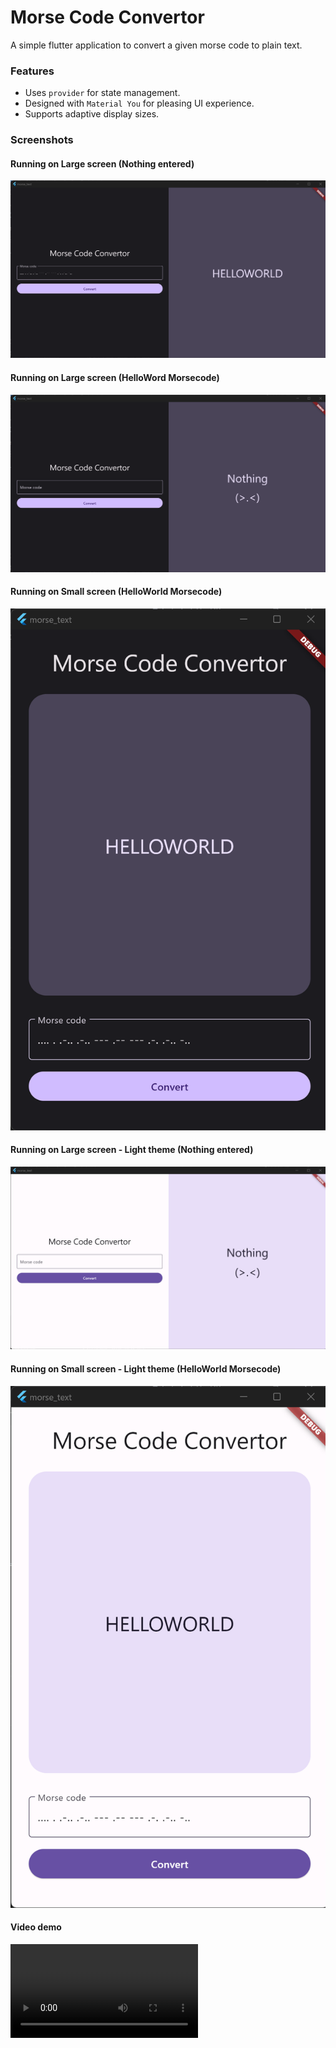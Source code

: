 # Morse Code Convertor

A simple flutter application to convert a given morse code to plain text.

### Features
- Uses `provider` for state management.
- Designed with `Material You` for pleasing UI experience.
- Supports adaptive display sizes.

### Screenshots

#### Running on Large screen (Nothing entered)
![Running on Large screen (Nothing entered)](screenshots/large_screen_hello.png?raw=true)

#### Running on Large screen (HelloWord Morsecode)
![Alt text](screenshots/large_screen_nothing.png?raw=true "Running on Large screen")

#### Running on Small screen (HelloWorld Morsecode)
![Alt text](screenshots/small_screen_hello.png?raw=true "Running on small screen")

#### Running on Large screen - Light theme (Nothing entered)
![Alt text](screenshots/large_screen_nothing_light.png?raw=true "Running on Large screen")

#### Running on Small screen - Light theme (HelloWorld Morsecode)
![Alt text](screenshots/small_screen_hello_light.png?raw=true "Running on small screen")

#### Video demo
![Click here to download video](screenshots/video_sample.mp4?raw=true "Video demonstrating the app")

